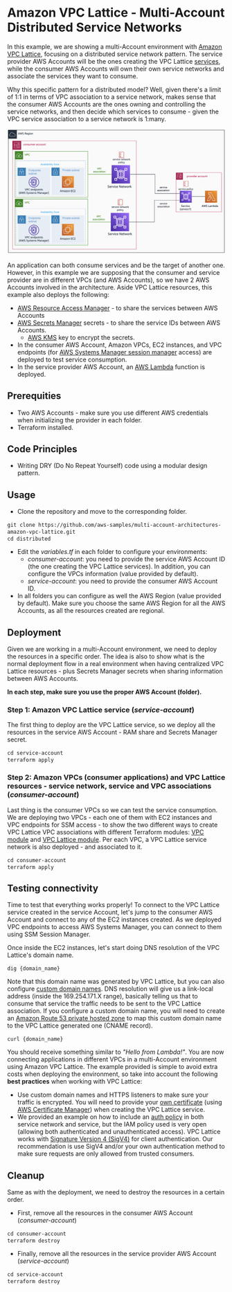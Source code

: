 # Amazon VPC Lattice - Multi-Account Distributed Service Networks

In this example, we are showing a multi-Account environment with [Amazon VPC Lattice](https://docs.aws.amazon.com/vpc-lattice/latest/ug/what-is-vpc-lattice.html), focusing on a distributed service network pattern. The service provider AWS Accounts will be the ones creating the VPC Lattice [services](https://docs.aws.amazon.com/vpc-lattice/latest/ug/services.html), while the consumer AWS Accounts will own their own service networks and associate the services they want to consume.

Why this specific pattern for a distributed model? Well, given there's a limit of 1:1 in terms of VPC association to a service network, makes sense that the consumer AWS Accounts are the ones owning and controlling the service networks, and then decide which services to consume - given the VPC service association to a service network is 1:many.

![Distributed diagram](../images/distributed.png)

An application can both consume services and be the target of another one. However, in this example we are supposing that the consumer and service provider are in different VPCs (and AWS Accounts), so we have 2 AWS Accounts involved in the architecture. Aside VPC Lattice resources, this example also deploys the following:

* [AWS Resource Access Manager](https://docs.aws.amazon.com/ram/latest/userguide/what-is.html) - to share the services between AWS Accounts
* [AWS Secrets Manager](https://docs.aws.amazon.com/secretsmanager/index.html) secrets - to share the service IDs between AWS Accounts.
  * [AWS KMS](https://docs.aws.amazon.com/kms/latest/developerguide/overview.html) key to encrypt the secrets.
* In the consumer AWS Account, Amazon VPCs, EC2 instances, and VPC endpoints (for [AWS Systems Manager session manager](https://docs.aws.amazon.com/systems-manager/latest/userguide/session-manager.html) access) are deployed to test service consumption.
* In the service provider AWS Account, an [AWS Lambda](https://docs.aws.amazon.com/lambda/latest/dg/welcome.html) function is deployed.

## Prerequities

* Two AWS Accounts - make sure you use different AWS credentials when initializing the provider in each folder.
* Terraform installed.

## Code Principles

* Writing DRY (Do No Repeat Yourself) code using a modular design pattern.

## Usage

* Clone the repository and move to the corresponding folder.

```
git clone https://github.com/aws-samples/multi-account-architectures-amazon-vpc-lattice.git
cd distributed
```

* Edit the *variables.tf* in each folder to configure your environments:
  * *consumer-account*: you need to provide the service AWS Account ID (the one creating the VPC Lattice services). In addition, you can configure the VPCs information (value provided by default).
  * *service-account*: you need to provide the consumer AWS Account ID.
* In all folders you can configure as well the AWS Region (value provided by default). Make sure you choose the same AWS Region for all the AWS Accounts, as all the resources created are regional.

## Deployment

Given we are working in a multi-Account environment, we need to deploy the resources in a specific order. The idea is also to show what is the normal deployment flow in a real environment when having centralized VPC Lattice resources - plus Secrets Manager secrets when sharing information between AWS Accounts.

**In each step, make sure you use the proper AWS Account (folder).**

### Step 1: Amazon VPC Lattice service (*service-account*)

The first thing to deploy are the VPC Lattice service, so we deploy all the resources in the service AWS Account - RAM share and Secrets Manager secret.

```
cd service-account
terraform apply
```

### Step 2: Amazon VPCs (consumer applications) and VPC Lattice resources - service network, service and VPC associations (*consumer-account*)

Last thing is the consumer VPCs so we can test the service consumption. We are deploying two VPCs - each one of them with EC2 instances and VPC endpoints for SSM access - to show the two different ways to create VPC Lattice VPC associations with different Terraform modules: [VPC module](https://registry.terraform.io/modules/aws-ia/vpc/aws/latest) and [VPC Lattice module](https://registry.terraform.io/modules/aws-ia/amazon-vpc-lattice-module/aws/latest). Per each VPC, a VPC Lattice service network is also deployed - and associated to it.

```
cd consumer-account
terraform apply
```

## Testing connectivity

Time to test that everything works properly! To connect to the VPC Lattice service created in the service Account, let's jump to the consumer AWS Account and connect to any of the EC2 instances created. As we deployed VPC endpoints to access AWS Systems Manager, you can connect to them using SSM Session Manager.

Once inside the EC2 instances, let's start doing DNS resolution of the VPC Lattice's domain name.

```
dig {domain_name}
```

Note that this domain name was generated by VPC Lattice, but you can also configure [custom domain names](https://docs.aws.amazon.com/vpc-lattice/latest/ug/service-custom-domain-name.html). DNS resolution will give us a link-local address (inside the 169.254.171.X range), basically telling us that to consume that service the traffic needs to be sent to the VPC Lattice association. If you configure a custom domain name, you will need to create an [Amazon Route 53 private hosted zone](https://docs.aws.amazon.com/Route53/latest/DeveloperGuide/hosted-zones-private.html) to map this custom domain name to the VPC Lattice generated one (CNAME record).

```
curl {domain_name}
```

You should receive something similar to *"Hello from Lambda!"*. You are now connecting applications in different VPCs in a multi-Account environment using Amazon VPC Lattice. The example provided is simple to avoid extra costs when deploying the environment, so take into account the following **best practices** when working with VPC Lattice:

* Use custom domain names and HTTPS listeners to make sure your traffic is encrypted. You will need to provide your [own certificate](https://docs.aws.amazon.com/vpc-lattice/latest/ug/service-byoc.html) (using [AWS Certificate Manager](https://docs.aws.amazon.com/acm/latest/userguide/acm-overview.html)) when creating the VPC Lattice service.
* We provided an example on how to include an [auth policy](https://docs.aws.amazon.com/vpc-lattice/latest/ug/auth-policies.html) in both service network and service, but the IAM policy used is very open (allowing both authenticated and unauthenticated access). VPC Lattice works with [Signature Version 4 (SigV4)](https://docs.aws.amazon.com/vpc-lattice/latest/ug/sigv4-authenticated-requests.html) for client authentication. Our recommendation is use SigV4 and/or your own authentication method to make sure requests are only allowed from trusted consumers.

## Cleanup

Same as with the deployment, we need to destroy the resources in a certain order.

* First, remove all the resources in the consumer AWS Account (*consumer-account*)

```
cd consumer-account
terraform destroy
```

* Finally, remove all the resources in the service provider AWS Account (*service-account*)

```
cd service-account
terraform destroy
```
